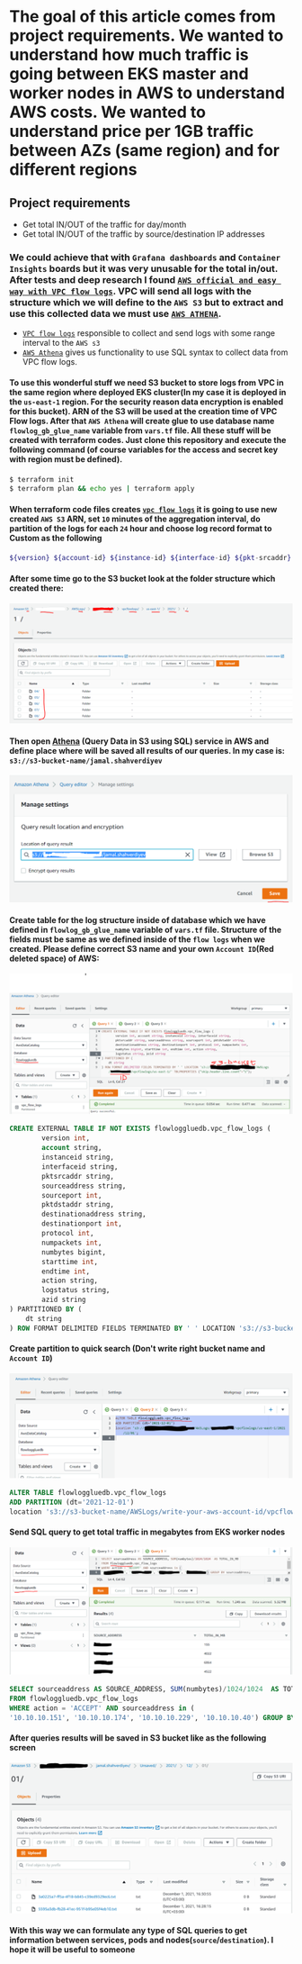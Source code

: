 # The goal of this article comes from project requirements. We wanted to understand how much traffic is going between EKS master and worker nodes in AWS to understand AWS costs. We wanted to understand price per 1GB traffic between AZs (same region) and for different regions

## Project requirements

- Get total IN/OUT of the traffic for day/month
- Get total IN/OUT of the traffic by source/destination IP addresses

### We could achieve that with `Grafana dashboards` and `Container Insights` boards but it was very unusable for the total in/out. After tests and deep research I found [`AWS official and easy way with VPC flow logs`](https://aws.amazon.com/blogs/networking-and-content-delivery/using-vpc-flow-logs-to-capture-and-query-eks-network-communications/). VPC will send all logs with the structure which we will define to the `AWS S3` but to extract and use this collected data we must use [`AWS ATHENA`](https://docs.aws.amazon.com/athena/).

- [`VPC flow logs`](https://docs.aws.amazon.com/vpc/latest/userguide/flow-logs.html) responsible to collect and send logs with some range interval to the `AWS s3`
- [`AWS Athena`](https://docs.aws.amazon.com/athena/) gives us functionality to use SQL syntax to collect data from VPC flow logs.

#### To use this wonderful stuff we need S3 bucket to store logs from VPC in the same region where deployed EKS cluster(In my case it is deployed in the `us-east-1` region. For the security reason data encryption is enabled for this bucket). ARN of the S3 will be used at the creation time of VPC Flow logs. After that `AWS Athena` will create glue to use database name `flowlog_gb_glue_name` variable from `vars.tf` file. All these stuff will be created with terraform codes. Just clone this repository and execute the following command (of course variables for the access and secret key with region must be defined).

```bash
$ terraform init
$ terraform plan && echo yes | terraform apply
```

#### When terraform code files creates [`vpc flow logs`](https://docs.aws.amazon.com/vpc/latest/userguide/flow-logs.html) it is going to use new created `AWS S3` ARN, set `10` minutes of the aggregation interval, do partition of the logs for each `24` hour and choose log record format to Custom as the following

```bash
${version} ${account-id} ${instance-id} ${interface-id} ${pkt-srcaddr} ${srcaddr} ${srcport} ${pkt-dstaddr} ${dstaddr} ${dstport} ${protocol} ${packets} ${bytes} ${start} ${end} ${action} ${log-status} ${az-id}
```

#### After some time go to the S3 bucket look at the folder structure which created there:

![bucket_content](images/bucket-content-with-flow-logs.png)

#### Then open [Athena](https://docs.aws.amazon.com/athena/latest/ug/vpc-flow-logs.html) (Query Data in S3 using SQL) service in AWS and define place where will be saved all results of our queries. In my case is: `s3://s3-bucket-name/jamal.shahverdiyev`

![query_results_prefix](images/query-results.png)

#### Create table for the log structure inside of database which we have defined in `flowlog_gb_glue_name` variable of `vars.tf` file. Structure of the fields must be same as we defined inside of the `flow logs` when we created. Please define correct S3 name and your own `Account ID`(Red deleted space) of AWS:

![create_table](images/query-editor-create-table-in-db.png)

```sql
CREATE EXTERNAL TABLE IF NOT EXISTS flowloggluedb.vpc_flow_logs (
        version int,
        account string,
        instanceid string,
        interfaceid string,
        pktsrcaddr string,
        sourceaddress string,
        sourceport int,
        pktdstaddr string,
        destinationaddress string,
        destinationport int,
        protocol int,
        numpackets int,
        numbytes bigint,
        starttime int,
        endtime int,
        action string,
        logstatus string,
	    azid string
) PARTITIONED BY (
    dt string
) ROW FORMAT DELIMITED FIELDS TERMINATED BY ' ' LOCATION 's3://s3-bucket-name/AWSLogs/write-your-aws-account-id/vpcflowlogs/us-east-1/' TBLPROPERTIES ("skip.header.line.count"="1");
```

#### Create partition to quick search (Don't write right bucket name and `Account ID`)

![create_partition](images/query-editor-create-partition-in-db.png)

```sql
ALTER TABLE flowloggluedb.vpc_flow_logs
ADD PARTITION (dt='2021-12-01')
location 's3://s3-bucket-name/AWSLogs/write-your-aws-account-id/vpcflowlogs/us-east-1/2021/12/01';
```

#### Send SQL query to get total traffic in megabytes from EKS worker nodes

![query_total_TRAFFIC](images/query-editor-query-traffic.png)

```sql
SELECT sourceaddress AS SOURCE_ADDRESS, SUM(numbytes)/1024/1024  AS TOTAL_IN_MB
FROM flowloggluedb.vpc_flow_logs
WHERE action = 'ACCEPT' AND sourceaddress in (
'10.10.10.151', '10.10.10.174', '10.10.10.229', '10.10.10.40') GROUP BY sourceaddress;
```

#### After queries results will be saved in S3 bucket like as the following screen

![query_path_in_s3](images/athena-query-results-for-user-in-s3.png)

#### With this way we can formulate any type of SQL queries to get information between services, pods and nodes(`source`/`destination`). I hope it will be useful to someone
